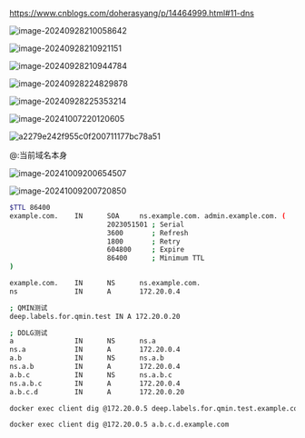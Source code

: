 https://www.cnblogs.com/doherasyang/p/14464999.html#11-dns

![image-20240928210058642](./9.25-10.9周报素材.assets/image-20240928210058642.png)

![image-20240928210921151](./9.25-10.9周报素材.assets/image-20240928210921151.png)

![image-20240928210944784](./9.25-10.9周报素材.assets/image-20240928210944784.png)

![image-20240928224829878](./9.25-10.9周报素材.assets/image-20240928224829878.png)

![image-20240928225353214](./9.25-10.9周报素材.assets/image-20240928225353214.png)

![image-20241007220120605](./9.25-10.9周报素材.assets/image-20241007220120605.png)

![a2279e242f955c0f200711177bc78a51](./9.25-10.9周报素材.assets/a2279e242f955c0f200711177bc78a51.png)

@:当前域名本身

![image-20241009200654507](./9.25-10.9周报素材.assets/image-20241009200654507.png)

![image-20241009200720850](./9.25-10.9周报素材.assets/image-20241009200720850.png)

```bash
$TTL 86400
example.com.    IN      SOA     ns.example.com. admin.example.com. (
                        2023051501 ; Serial
                        3600       ; Refresh
                        1800       ; Retry
                        604800     ; Expire
                        86400      ; Minimum TTL
)

example.com.    IN      NS      ns.example.com.
ns              IN      A       172.20.0.4

; QMIN测试
deep.labels.for.qmin.test IN A 172.20.0.20

; DDLG测试
a               IN      NS      ns.a
ns.a            IN      A       172.20.0.4
a.b             IN      NS      ns.a.b
ns.a.b          IN      A       172.20.0.4
a.b.c           IN      NS      ns.a.b.c
ns.a.b.c        IN      A       172.20.0.4
a.b.c.d         IN      A       172.20.0.20
```

```bash
docker exec client dig @172.20.0.5 deep.labels.for.qmin.test.example.com
```

```bash
docker exec client dig @172.20.0.5 a.b.c.d.example.com

